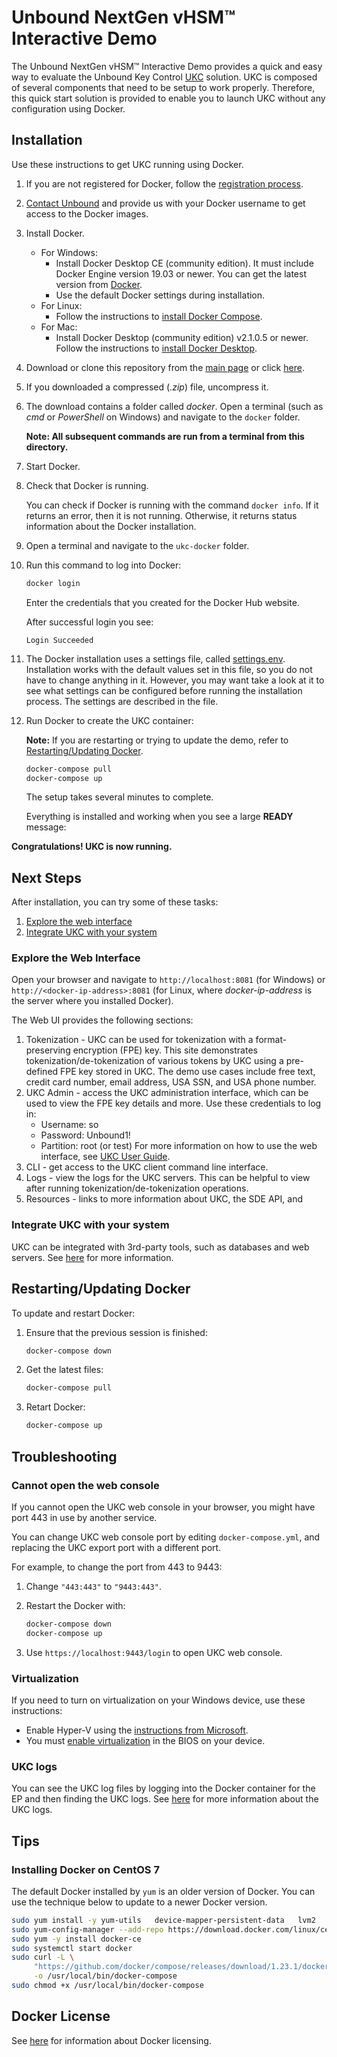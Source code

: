 # Unbound NextGen vHSM™ Interactive Demo

The Unbound NextGen vHSM™ Interactive Demo provides a quick and easy way to evaluate the Unbound Key Control [UKC](https://www.unboundtech.com/product/unbound-key-control/) solution. UKC is composed of several components that need to be setup to work properly. Therefore, this quick start solution is provided to enable you to launch UKC without any configuration using Docker.


## Installation

Use these instructions to get UKC running using Docker.
    
1. If you are not registered for Docker, follow the [registration process](https://hub.docker.com/?overlay=onboarding).
1. [Contact Unbound](https://www.unboundtech.com/company/contact-us/) and provide us with your Docker username to get access to the Docker images.
1. Install Docker.
    - For Windows:
        - Install Docker Desktop CE (community edition). It must include Docker Engine version 19.03 or newer. You can get the latest version from [Docker](https://hub.docker.com/?overlay=onboarding).
        - Use the default Docker settings during installation.
   - For Linux:
        - Follow the instructions to [install Docker Compose](https://docs.docker.com/compose/install/).
   - For Mac:
       - Install Docker Desktop (community edition) v2.1.0.5 or newer. Follow the instructions to [install Docker Desktop](https://docs.docker.com/compose/install/).
 
1. Download or clone this repository from the [main page](https://github.com/unbound-tech/vhsm_demo) or click [here](https://github.com/unbound-tech/vhsm_demo/archive/master.zip).
1. If you downloaded a compressed (*.zip*) file, uncompress it. 
1. The download contains a folder called *docker*. Open a terminal (such as *cmd* or *PowerShell* on Windows) and navigate to the `docker` folder.

    **Note: All subsequent commands are run from a terminal from this directory.**
1. Start Docker.
1. Check that Docker is running.

    You can check if Docker is running with the command `docker info`. If it returns an error, then it is not running. Otherwise, it returns status information about the Docker installation.
1. Open a terminal and navigate to the `ukc-docker` folder.
1. Run this command to log into Docker:
    ```bash
	docker login
	```
	Enter the credentials that you created for the Docker Hub website.
	
	After successful login you see:
    ````
    Login Succeeded
    ````
    
1. The Docker installation uses a settings file, called [settings.env](./settings.env). Installation works with the default values set in this file, so you do not have to change anything in it. However, you may want take a look at it to see what settings can be configured before running the installation process. The settings are described in the file.
1. Run Docker to create the UKC container:

   **Note:** If you are restarting or trying to update the demo, refer to [Restarting/Updating Docker](#update).
   
    ```bash
    docker-compose pull
    docker-compose up
    ```
    The setup takes several minutes to complete.
	
    Everything is installed and working when you see a large **READY** message:
    

**Congratulations! UKC is now running.**

## Next Steps
After installation, you can try some of these tasks:
1. [Explore the web interface](./#webint)
1. [Integrate UKC with your system](./#integration)

<a name="webint"></a>
### Explore the Web Interface
Open your browser and navigate to `http://localhost:8081` (for Windows) or `http://<docker-ip-address>:8081` (for Linux, where *docker-ip-address* is the server where you installed Docker). 

The Web UI provides the following sections:

1. Tokenization - UKC can be used for tokenization with a format-preserving encryption (FPE) key. This site demonstrates tokenization/de-tokenization of various tokens by UKC using a pre-defined FPE key stored in UKC. The demo use cases include free text, credit card number, email address, USA SSN, and USA phone number.
2. UKC Admin - access the UKC administration interface, which can be used to view the FPE key details and more. Use these credentials to log in:
    - Username: so
    - Password: Unbound1!
    - Partition: root (or test)
    For more information on how to use the web interface, see [UKC User Guide](https://www.unboundtech.com/docs/UKC/UKC_User_Guide/HTML/Content/Products/UKC-EKM/UKC_User_Guide/UI/A1.html).
3. CLI - get access to the UKC client command line interface.
4. Logs - view the logs for the UKC servers. This can be helpful to view after running tokenization/de-tokenization operations.
5. Resources - links to more information about UKC, the SDE API, and 


<a name="integration"></a>
### Integrate UKC with your system

UKC can be integrated with 3rd-party tools, such as databases and web servers. See [here](https://www.unboundtech.com/docs/UKC/UKC_Integration_Guide/HTML/Content/Products/Unbound_Cover_Page.htm) for more information.

<a name="update"></a>
## Restarting/Updating Docker

To update and restart Docker:

1. Ensure that the previous session is finished:
    ```bash
    docker-compose down
    ```
2. Get the latest files:
    ```bash
    docker-compose pull
    ```
3. Retart Docker:
    ```bash
    docker-compose up
    ```

## Troubleshooting

### Cannot open the web console

If you cannot open the UKC web console in your browser, you might have port 443 in use by another service.

You can change UKC web console port by editing `docker-compose.yml`, and replacing the UKC export port with a different port.

For example, to change the port from 443 to 9443: 
1. Change `"443:443"` to `"9443:443"`. 
2. Restart the Docker with:

    ```bash
    docker-compose down
    docker-compose up
    ```
3. Use `https://localhost:9443/login` to open UKC web console.

### Virtualization

If you need to turn on virtualization on your Windows device, use these instructions:

- Enable Hyper-V using the [instructions from Microsoft](https://docs.microsoft.com/en-us/virtualization/hyper-v-on-windows/quick-start/enable-hyper-v).
- You must [enable virtualization](https://blogs.technet.microsoft.com/canitpro/2015/09/08/step-by-step-enabling-hyper-v-for-use-on-windows-10/) in the BIOS on your device.

### UKC logs
You can see the UKC log files by logging into the Docker container for the EP and then finding the UKC logs. See [here](https://www.unboundtech.com/docs/UKC/UKC_User_Guide/HTML/Content/Products/UKC-EKM/UKC_User_Guide/Logs/A1.html) for more information about the UKC logs.

## Tips

### Installing Docker on CentOS 7

The default Docker installed by `yum` is an older version of Docker. You can use the technique below to update to a newer Docker version.

```bash
sudo yum install -y yum-utils   device-mapper-persistent-data   lvm2
sudo yum-config-manager --add-repo https://download.docker.com/linux/centos/docker-ce.repo
sudo yum -y install docker-ce
sudo systemctl start docker
sudo curl -L \
     "https://github.com/docker/compose/releases/download/1.23.1/docker-compose-$(uname -s)-$(uname -m)" \
     -o /usr/local/bin/docker-compose
sudo chmod +x /usr/local/bin/docker-compose
```

## Docker License
See [here](https://docs.docker.com/docker-for-windows/opensource/) for information about Docker licensing.
